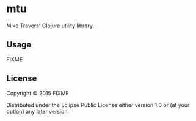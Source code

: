 # mtu

Mike Travers՚ Clojure utility library.

## Usage

FIXME

## License

Copyright © 2015 FIXME

Distributed under the Eclipse Public License either version 1.0 or (at
your option) any later version.
